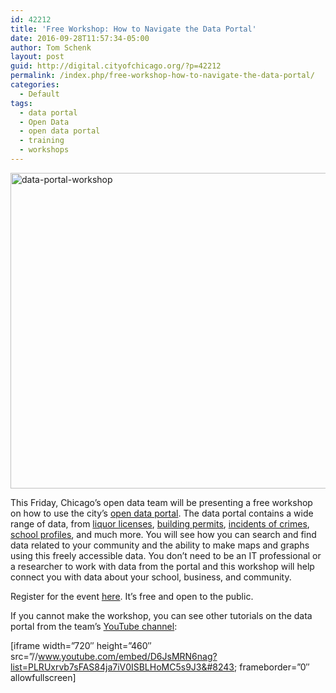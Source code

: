```yaml
---
id: 42212
title: 'Free Workshop: How to Navigate the Data Portal'
date: 2016-09-28T11:57:34-05:00
author: Tom Schenk
layout: post
guid: http://digital.cityofchicago.org/?p=42212
permalink: /index.php/free-workshop-how-to-navigate-the-data-portal/
categories:
  - Default
tags:
  - data portal
  - Open Data
  - open data portal
  - training
  - workshops
---
```

<img loading="lazy" class="aligncenter size-full wp-image-42214" src="http://digital.cityofchicago.org/wp-content/uploads/2016/09/data-portal-workshop.png" alt="data-portal-workshop" width="1081" height="505" srcset="https://digital.cityofchicago.org/wp-content/uploads/2016/09/data-portal-workshop.png 1081w, https://digital.cityofchicago.org/wp-content/uploads/2016/09/data-portal-workshop-300x140.png 300w, https://digital.cityofchicago.org/wp-content/uploads/2016/09/data-portal-workshop-768x359.png 768w, https://digital.cityofchicago.org/wp-content/uploads/2016/09/data-portal-workshop-1024x478.png 1024w" sizes="(max-width: 1081px) 100vw, 1081px" />

This Friday, Chicago&#8217;s open data team will be presenting a free workshop on how to use the city&#8217;s [open data portal](https://data.cityofchicago.org). The data portal contains a wide range of data, from [liquor licenses](https://data.cityofchicago.org/Community-Economic-Development/Business-Licenses-Current-Liquor-and-Public-Places/nrmj-3kcf), [building permits](https://data.cityofchicago.org/Buildings/Building-Permits/ydr8-5enu), [incidents of crimes](https://data.cityofchicago.org/Public-Safety/Crimes-2001-to-present-Map/c4ep-ee5m), [school profiles](https://data.cityofchicago.org/Education/Chicago-Public-Schools-School-Profile-Information-/8i6r-et8s), and much more. You will see how you can search and find data related to your community and the ability to make maps and graphs using this freely accessible data. You don&#8217;t need to be an IT professional or a researcher to work with data from the portal and this workshop will help connect you with data about your school, business, and community.

Register for the event [here](https://www.eventbrite.com/e/chicago-open-data-how-to-navigate-the-citys-data-portal-tickets-27386588022?aff=estw). It&#8217;s free and open to the public.

If you cannot make the workshop, you can see other tutorials on the data portal from the team&#8217;s [YouTube channel](https://www.youtube.com/user/ChicagoITDept/playlists):

[iframe width=&#8221;720&#8243; height=&#8221;460&#8243; src=&#8221;//www.youtube.com/embed/D6JsMRN6nag?list=PLRUxrvb7sFAS84ja7iV0ISBLHoMC5s9J3&#8243; frameborder=&#8221;0&#8243; allowfullscreen]
